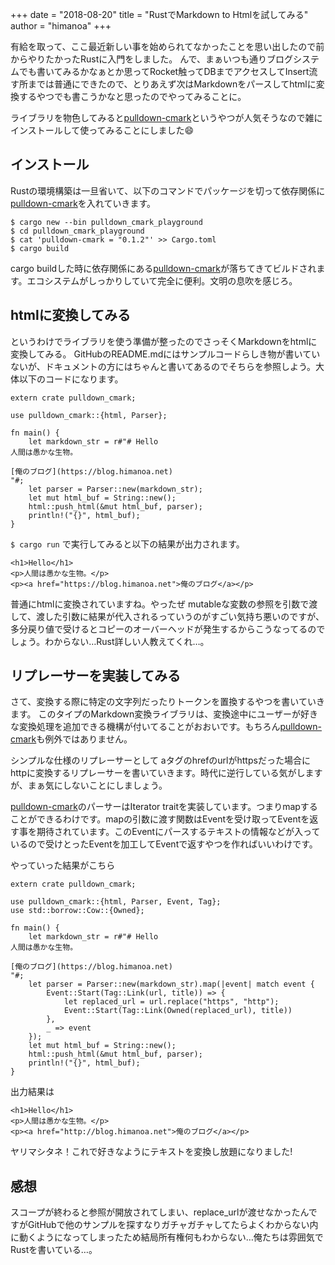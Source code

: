 +++
date = "2018-08-20"
title = "RustでMarkdown to Htmlを試してみる"
author = "himanoa"
+++

有給を取って、ここ最近新しい事を始められてなかったことを思い出したので前からやりたかったRustに入門をしました。
んで、まぁいつも通りブログシステムでも書いてみるかなぁとか思ってRocket触ってDBまでアクセスしてInsert流す所までは普通にできたので、とりあえず次はMarkdownをパースしてhtmlに変換するやつでも書こうかなと思ったのでやってみることに。

ライブラリを物色してみると[pulldown-cmark](https://crates.io/crates/pulldown-cmark)というやつが人気そうなので雑にインストールして使ってみることにしました:smile:

## インストール

Rustの環境構築は一旦省いて、以下のコマンドでパッケージを切って依存関係に[pulldown-cmark](https://crates.io/crates/pulldown-cmark)を入れていきます。

```
$ cargo new --bin pulldown_cmark_playground
$ cd pulldown_cmark_playground
$ cat 'pulldown-cmark = "0.1.2"' >> Cargo.toml
$ cargo build
```

cargo buildした時に依存関係にある[pulldown-cmark](https://crates.io/crates/pulldown-cmark)が落ちてきてビルドされます。エコシステムがしっかりしていて完全に便利。文明の息吹を感じろ。

## htmlに変換してみる

というわけでライブラリを使う準備が整ったのでさっそくMarkdownをhtmlに変換してみる。
GitHubのREADME.mdにはサンプルコードらしき物が書いていないが、ドキュメントの方にはちゃんと書いてあるのでそちらを参照しよう。大体以下のコードになります。

```
extern crate pulldown_cmark;

use pulldown_cmark::{html, Parser};

fn main() {
    let markdown_str = r#"# Hello
人間は愚かな生物。

[俺のブログ](https://blog.himanoa.net)
"#;
    let parser = Parser::new(markdown_str);
    let mut html_buf = String::new();
    html::push_html(&mut html_buf, parser);
    println!("{}", html_buf);
}
```

`$ cargo run` で実行してみると以下の結果が出力されます。

```
<h1>Hello</h1>
<p>人間は愚かな生物。</p>
<p><a href="https://blog.himanoa.net">俺のブログ</a></p>
```

普通にhtmlに変換されていますね。やったぜ
mutableな変数の参照を引数で渡して、渡した引数に結果が代入されるっていうのがすごい気持ち悪いのですが、多分戻り値で受けるとコピーのオーバーヘッドが発生するからこうなってるのでしょう。わからない…Rust詳しい人教えてくれ…。

## リプレーサーを実装してみる

さて、変換する際に特定の文字列だったりトークンを置換するやつを書いていきます。
このタイプのMarkdown変換ライブラリは、変換途中にユーザーが好きな変換処理を追加できる機構が付いてることがおおいです。もちろん[pulldown-cmark](https://crates.io/crates/pulldown-cmark)も例外ではありません。

シンプルな仕様のリプレーサーとして aタグのhrefのurlがhttpsだった場合にhttpに変換するリプレーサーを書いていきます。時代に逆行している気がしますが、まぁ気にしないことにしましょう。

[pulldown-cmark](https://crates.io/crates/pulldown-cmark)のパーサーはIterator traitを実装しています。つまりmapすることができるわけです。mapの引数に渡す関数はEventを受け取ってEventを返す事を期待されています。このEventにパースするテキストの情報などが入っているので受けとったEventを加工してEventで返すやつを作ればいいわけです。

やっていった結果がこちら

```
extern crate pulldown_cmark;

use pulldown_cmark::{html, Parser, Event, Tag};
use std::borrow::Cow::{Owned};

fn main() {
    let markdown_str = r#"# Hello
人間は愚かな生物。

[俺のブログ](https://blog.himanoa.net)
"#;
    let parser = Parser::new(markdown_str).map(|event| match event {
        Event::Start(Tag::Link(url, title)) => {
            let replaced_url = url.replace("https", "http");
            Event::Start(Tag::Link(Owned(replaced_url), title))
        },
        _ => event
    });
    let mut html_buf = String::new();
    html::push_html(&mut html_buf, parser);
    println!("{}", html_buf);
}
```
出力結果は
```
<h1>Hello</h1>
<p>人間は愚かな生物。</p>
<p><a href="http://blog.himanoa.net">俺のブログ</a></p>
```

ヤリマシタネ！これで好きなようにテキストを変換し放題になりました!

## 感想

スコープが終わると参照が開放されてしまい、replace\_urlが渡せなかったんですがGitHubで他のサンプルを探すなりガチャガチャしてたらよくわからない内に動くようになってしまったため結局所有権何もわからない…俺たちは雰囲気でRustを書いている…。

